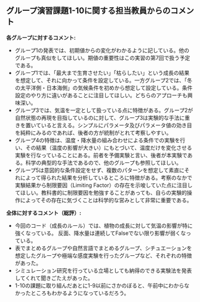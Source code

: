 グループ演習課題1-10に関する担当教員からのコメント
----

**各グループに対するコメント:**
- グループ1の発表では、初期値からの変化がわかるように記している。他のグループも真似をしてほしい。期値の重要性はこの実習の第7回で扱う予定である。
- グループ1では、「最大まで生育させたい」「枯らしたい」という成長の結果を想定して、それに向かって条件を設定している。一方グループ2では、「冬の太平洋側・日本海側」の気候条件を初めから想定して設定している。条件設定のやり方に違いがあることに注目してほしい。どちらのアプローチも興味深い。
- グループ3では、気温を一定として扱っている点に特徴がある。グループ2が自然状態の再現を目指しているのに対して、グループ3は実験的な手法に重きを置いていると言える。シンプルにパラメータ及びパラメータ値の効き目を純粋にみるのであれば、後者の方が統制がとれて考察しやすい。
- グループ4の特徴は、温度・降水量の組み合わせによる条件での実験を行い、その結果（温度の影響が大きい）にもとづいて、温度だけを変化させる実験を行なっていることにある。前者を予備実験と言い、後者が本実験である。科学の典型的な手法であるので、他のグループも参照してほしい。
- グループ5は意図的な条件設定をせず、複数のパターンを想定して素直にそれによって得られた結果を分析しているところに特徴がある。考察のなかで実験結果から制限要因（Limiting Factor）の存在を示唆していた点に注目してほしい。教科書的に制限要因を勉強することがあっても、自らの実験的操作によってその存在に気づくことは科学的な営みとして非常に重要である。


**全体に対するコメント（総評）:**
- 今回のコード（成長のルール）では、植物の成長に対して気温の影響が特に強くなっている。 反面、降水量は連続してFalseでない限り影響が弱くなっている。
- 表でまとめるグループや自然言語でまとめるグループ、シチュエーションを想定したグループや極端な感度実験を行ったグループなど、それぞれの特徴があった。
- シミュレーション研究を行っている立場としても納得のできる実験法を発表してくれて聞きごたえがあった。
- 1-10の課題に取り組んだあとに1-9以前にさかのぼると、午前中にわからなかったところもわかるようになっているだろう。
